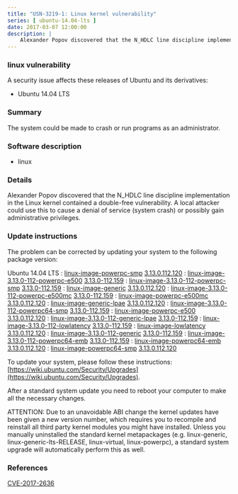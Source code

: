 ```yaml
---
title: "USN-3219-1: Linux kernel vulnerability"
series: [ ubuntu-14.04-lts ]
date: 2017-03-07 12:00:00
description: |
    Alexander Popov discovered that the N_HDLC line discipline implementation in the Linux kernel contained a double-free vulnerability. A local attacker could use this to cause a denial of service (system crash) or possibly gain administrative privileges. 
--- 
```

 
### linux vulnerability

A security issue affects these releases of Ubuntu and its derivatives:

* Ubuntu 14.04 LTS

### Summary

The system could be made to crash or run programs as an administrator. 

### Software description

* linux 

### Details

Alexander Popov discovered that the N_HDLC line discipline implementation in the Linux kernel contained a double-free vulnerability. A local attacker could use this to cause a denial of service (system crash) or possibly gain administrative privileges. 

### Update instructions

The problem can be corrected by updating your system to the following package version:

Ubuntu 14.04 LTS
 : [linux-image-powerpc-smp](https://launchpad.net/ubuntu/+source/linux) <span> [3.13.0.112.120](https://launchpad.net/ubuntu/+source/linux/3.13.0-112.159) </span> 
 : [linux-image-3.13.0-112-powerpc-e500](https://launchpad.net/ubuntu/+source/linux) <span> [3.13.0-112.159](https://launchpad.net/ubuntu/+source/linux/3.13.0-112.159) </span> 
 : [linux-image-3.13.0-112-powerpc-smp](https://launchpad.net/ubuntu/+source/linux) <span> [3.13.0-112.159](https://launchpad.net/ubuntu/+source/linux/3.13.0-112.159) </span> 
 : [linux-image-generic](https://launchpad.net/ubuntu/+source/linux) <span> [3.13.0.112.120](https://launchpad.net/ubuntu/+source/linux/3.13.0-112.159) </span> 
 : [linux-image-3.13.0-112-powerpc-e500mc](https://launchpad.net/ubuntu/+source/linux) <span> [3.13.0-112.159](https://launchpad.net/ubuntu/+source/linux/3.13.0-112.159) </span> 
 : [linux-image-powerpc-e500mc](https://launchpad.net/ubuntu/+source/linux) <span> [3.13.0.112.120](https://launchpad.net/ubuntu/+source/linux/3.13.0-112.159) </span> 
 : [linux-image-generic-lpae](https://launchpad.net/ubuntu/+source/linux) <span> [3.13.0.112.120](https://launchpad.net/ubuntu/+source/linux/3.13.0-112.159) </span> 
 : [linux-image-3.13.0-112-powerpc64-smp](https://launchpad.net/ubuntu/+source/linux) <span> [3.13.0-112.159](https://launchpad.net/ubuntu/+source/linux/3.13.0-112.159) </span> 
 : [linux-image-powerpc-e500](https://launchpad.net/ubuntu/+source/linux) <span> [3.13.0.112.120](https://launchpad.net/ubuntu/+source/linux/3.13.0-112.159) </span> 
 : [linux-image-3.13.0-112-generic-lpae](https://launchpad.net/ubuntu/+source/linux) <span> [3.13.0-112.159](https://launchpad.net/ubuntu/+source/linux/3.13.0-112.159) </span> 
 : [linux-image-3.13.0-112-lowlatency](https://launchpad.net/ubuntu/+source/linux) <span> [3.13.0-112.159](https://launchpad.net/ubuntu/+source/linux/3.13.0-112.159) </span> 
 : [linux-image-lowlatency](https://launchpad.net/ubuntu/+source/linux) <span> [3.13.0.112.120](https://launchpad.net/ubuntu/+source/linux/3.13.0-112.159) </span> 
 : [linux-image-3.13.0-112-generic](https://launchpad.net/ubuntu/+source/linux) <span> [3.13.0-112.159](https://launchpad.net/ubuntu/+source/linux/3.13.0-112.159) </span> 
 : [linux-image-3.13.0-112-powerpc64-emb](https://launchpad.net/ubuntu/+source/linux) <span> [3.13.0-112.159](https://launchpad.net/ubuntu/+source/linux/3.13.0-112.159) </span> 
 : [linux-image-powerpc64-emb](https://launchpad.net/ubuntu/+source/linux) <span> [3.13.0.112.120](https://launchpad.net/ubuntu/+source/linux/3.13.0-112.159) </span> 
 : [linux-image-powerpc64-smp](https://launchpad.net/ubuntu/+source/linux) <span> [3.13.0.112.120](https://launchpad.net/ubuntu/+source/linux/3.13.0-112.159) </span> 

To update your system, please follow these instructions: [https://wiki.ubuntu.com/Security/Upgrades](https://wiki.ubuntu.com/Security/Upgrades).

After a standard system update you need to reboot your computer to make all the necessary changes.

ATTENTION: Due to an unavoidable ABI change the kernel updates have been given a new version number, which requires you to recompile and reinstall all third party kernel modules you might have installed. Unless you manually uninstalled the standard kernel metapackages (e.g. linux-generic, linux-generic-lts-RELEASE, linux-virtual, linux-powerpc), a standard system upgrade will automatically perform this as well. 

### References

 [CVE-2017-2636](http://people.ubuntu.com/~ubuntu-security/cve/CVE-2017-2636)
 
